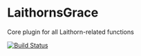 # LaithornsGrace
Core plugin for all Laithorn-related functions

[![Build Status](https://ci.codemc.io/job/DreamlessMemory/job/Laithorn's%20Grace/badge/icon)](https://ci.codemc.io/job/DreamlessMemory/job/Laithorn's%20Grace/)
